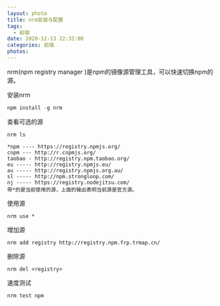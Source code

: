```yaml
---
layout: photo
title: nrm安装与配置
tags:
  - 前端
date: 2020-12-13 22:32:00
categories: 前端
photos:
---
```

nrm(npm registry manager )是npm的镜像源管理工具，可以快速切换npm的源。
<!--more-->
安装nrm
```javascript
npm install -g nrm
```
查看可选的源
```
nrm ls

*npm ---- https://registry.npmjs.org/
cnpm --- http://r.cnpmjs.org/
taobao - http://registry.npm.taobao.org/
eu ----- http://registry.npmjs.eu/
au ----- http://registry.npmjs.org.au/
sl ----- http://npm.strongloop.com/
nj ----- https://registry.nodejitsu.com/
带*的是当前使用的源，上面的输出表明当前源是官方源。
```
使用源
```
nrm use *
```
增加源
```
nrm add registry http://registry.npm.frp.trmap.cn/
```
删除源
```
nrm del <registry>
```
速度测试
```
nrm test npm
```